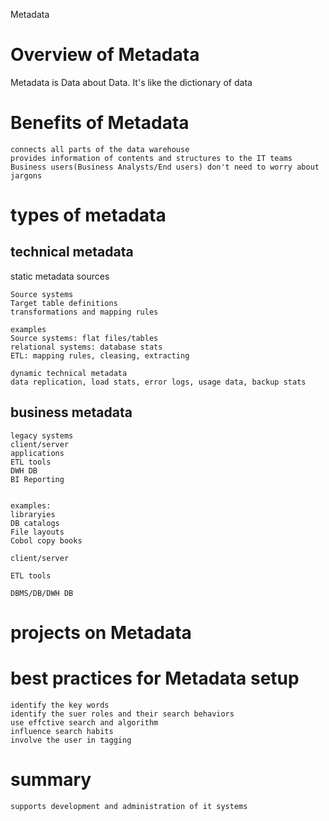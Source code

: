 Metadata

# Overview of Metadata

Metadata is Data about Data. It's like the dictionary of data

# Benefits of Metadata

```
connects all parts of the data warehouse
provides information of contents and structures to the IT teams
Business users(Business Analysts/End users) don't need to worry about jargons

```

# types of metadata

## technical metadata   

static metadata sources
```
Source systems
Target table definitions
transformations and mapping rules

examples
Source systems: flat files/tables
relational systems: database stats
ETL: mapping rules, cleasing, extracting

dynamic technical metadata
data replication, load stats, error logs, usage data, backup stats
```

## business metadata

```
legacy systems
client/server
applications
ETL tools
DWH DB
BI Reporting


examples:
libraryies
DB catalogs
File layouts
Cobol copy books

client/server

ETL tools

DBMS/DB/DWH DB
```

# projects on Metadata    


# best practices for Metadata setup   

```
identify the key words
identify the suer roles and their search behaviors
use effctive search and algorithm
influence search habits
involve the user in tagging
```

# summary    

```
supports development and administration of it systems

```

